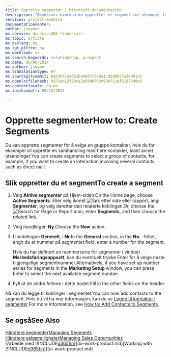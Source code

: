 ```yaml
---
title: Opprette segmenter | Microsoft-dokumentasjon
description: "Beskriver hvordan du oppretter et segment for eksempel for en gruppe med kontakter i Financials, for å sende direktereklame til flere kontakter."
services: project-madeira
documentationcenter: 
author: jswymer
ms.service: dynamics365-financials
ms.topic: article
ms.devlang: na
ms.tgt_pltfrm: na
ms.workload: na
ms.search.keywords: relationship, prospect
ms.date: 06/06/2017
ms.author: jswymer
ms.translationtype: HT
ms.sourcegitcommit: 81636fc2e661bd9b07c54da1cd5d0d27e30d01a2
ms.openlocfilehash: 0175eb12f30ce2e509b743c93b711ef8197549c6
ms.contentlocale: nb-no
ms.lasthandoff: 09/22/2017

---
```

# <a name="how-to-create-segments"></a><span data-ttu-id="b8667-103">Opprette segmenter</span><span class="sxs-lookup"><span data-stu-id="b8667-103">How to: Create Segments</span></span>
<span data-ttu-id="b8667-104">Du kan opprette segmenter for å velge en gruppe kontakter, hvis du for eksempel vil opprette en samhandling med flere kontakter, blant annet utsendinger.</span><span class="sxs-lookup"><span data-stu-id="b8667-104">You can create segments to select a group of contacts, for example, if you want to create an interaction involving several contacts, such as direct mail.</span></span>

## <a name="to-create-a-segment"></a><span data-ttu-id="b8667-105">Slik oppretter du et segment</span><span class="sxs-lookup"><span data-stu-id="b8667-105">To create a segment</span></span>
1. <span data-ttu-id="b8667-106">Velg **Aktive segmenter** på Hjem-siden.</span><span class="sxs-lookup"><span data-stu-id="b8667-106">On the Home page, choose **Active Segments**.</span></span> <span data-ttu-id="b8667-107">Eller velg ikonet ![Søk etter side eller rapport](media/ui-search/search_small.png "Ikonet Søk etter side eller rapport"), angi **Segmenter**, og velg deretter den relaterte koblingen.</span><span class="sxs-lookup"><span data-stu-id="b8667-107">Or, choose the ![Search for Page or Report](media/ui-search/search_small.png "Search for Page or Report icon") icon, enter **Segments**, and then choose the related link.</span></span>
2. <span data-ttu-id="b8667-108">Velg handlingen **Ny**.</span><span class="sxs-lookup"><span data-stu-id="b8667-108">Choose the **New** action.</span></span>
3. <span data-ttu-id="b8667-109">I inndelingen **Generelt**, i **Nr.**</span><span class="sxs-lookup"><span data-stu-id="b8667-109">In the **General** section, in the **No.**</span></span> <span data-ttu-id="b8667-110">-feltet, angir du et nummer på segmentet.</span><span class="sxs-lookup"><span data-stu-id="b8667-110">field, enter a number for the segment.</span></span>

    <span data-ttu-id="b8667-111">Hvis du har definert en nummerserie for segmenter i vinduet **Markedsføringsoppsett**, kan du eventuelt trykke Enter for å velge neste tilgjengelige segmentnummer.</span><span class="sxs-lookup"><span data-stu-id="b8667-111">Alternatively, if you have set up number series for segments in the **Marketing Setup** window, you can press Enter to select the next available segment number.</span></span>
4. <span data-ttu-id="b8667-112">Fyll ut de andre feltene i dette hodet.</span><span class="sxs-lookup"><span data-stu-id="b8667-112">Fill in the other fields on the header.</span></span>

<span data-ttu-id="b8667-113">Nå kan du legge til koblinger i segmentet.</span><span class="sxs-lookup"><span data-stu-id="b8667-113">You can now add contacts to the segment.</span></span> <span data-ttu-id="b8667-114">Hvis du vil ha mer informasjon, kan du se [Legge til kontakter i segmenter](marketing-add-contact-segment.md).</span><span class="sxs-lookup"><span data-stu-id="b8667-114">For more information, see [How to: Add Contacts to Segments](marketing-add-contact-segment.md).</span></span>

## <a name="see-also"></a><span data-ttu-id="b8667-115">Se også</span><span class="sxs-lookup"><span data-stu-id="b8667-115">See Also</span></span>
[<span data-ttu-id="b8667-116">Håndtere segmenter</span><span class="sxs-lookup"><span data-stu-id="b8667-116">Managing Segments</span></span>](marketing-segments.md)  
[<span data-ttu-id="b8667-117">Håndtere salgsmuligheter</span><span class="sxs-lookup"><span data-stu-id="b8667-117">Managing Sales Opportunities</span></span>](marketing-manage-sales-opportunities.md)  
<span data-ttu-id="b8667-118">[Arbeide med [!INCLUDE[d365fin](includes/d365fin_md.md)]](ui-work-product.md)</span><span class="sxs-lookup"><span data-stu-id="b8667-118">[Working with [!INCLUDE[d365fin](includes/d365fin_md.md)]](ui-work-product.md)</span></span>  

